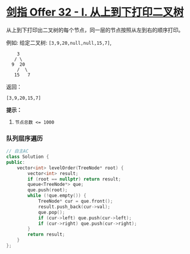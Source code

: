 # [剑指 Offer 32 - I. 从上到下打印二叉树](https://leetcode.cn/problems/cong-shang-dao-xia-da-yin-er-cha-shu-lcof/)

从上到下打印出二叉树的每个节点，同一层的节点按照从左到右的顺序打印。

例如:
给定二叉树: `[3,9,20,null,null,15,7]`,

```
    3
   / \
  9  20
    /  \
   15   7
```

返回：

```
[3,9,20,15,7]
```

**提示：**

1. `节点总数 <= 1000`

### 队列层序遍历

```c++
// 自主AC
class Solution {
public:
    vector<int> levelOrder(TreeNode* root) {
        vector<int> result;
        if (root == nullptr) return result;
        queue<TreeNode*> que;
        que.push(root);
        while (!que.empty()) {
            TreeNode* cur = que.front();
            result.push_back(cur->val);
            que.pop();
            if (cur->left) que.push(cur->left);
            if (cur->right) que.push(cur->right);
        }
        return result;
    }
};
```

